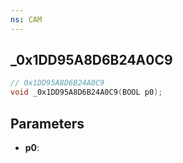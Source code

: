 ```yaml
---
ns: CAM
---
```

## _0x1DD95A8D6B24A0C9

```c
// 0x1DD95A8D6B24A0C9
void _0x1DD95A8D6B24A0C9(BOOL p0);
```

## Parameters
* **p0**:

